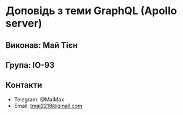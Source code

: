# Доповідь з теми GraphQL (Apollo server)
## Виконав: Май Тієн
## Група: ІО-93
## Контакти
* Telegram: @MaiMax
* Email: tmai2218@gmail.com
